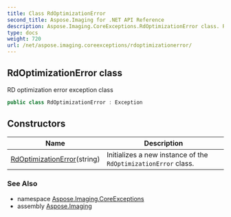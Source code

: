 ```yaml
---
title: Class RdOptimizationError
second_title: Aspose.Imaging for .NET API Reference
description: Aspose.Imaging.CoreExceptions.RdOptimizationError class. RD optimization error exception class
type: docs
weight: 720
url: /net/aspose.imaging.coreexceptions/rdoptimizationerror/
---
```

## RdOptimizationError class

RD optimization error exception class

```csharp
public class RdOptimizationError : Exception
```

## Constructors

| Name | Description |
| --- | --- |
| [RdOptimizationError](rdoptimizationerror/)(string) | Initializes a new instance of the `RdOptimizationError` class. |

### See Also

* namespace [Aspose.Imaging.CoreExceptions](../../aspose.imaging.coreexceptions/)
* assembly [Aspose.Imaging](../../)


